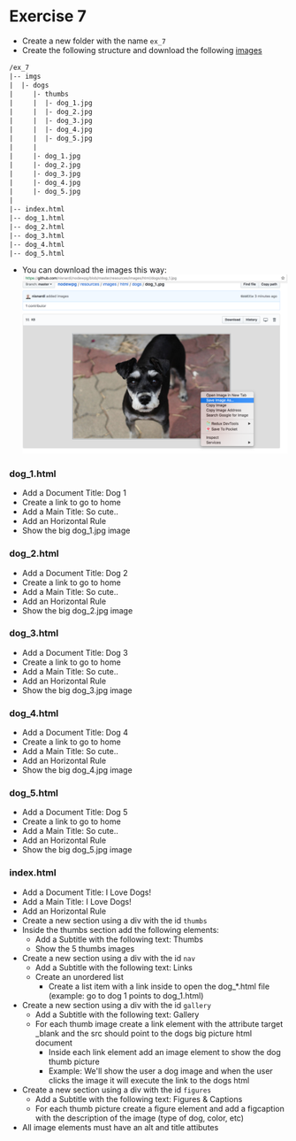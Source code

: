 # Exercise 7

* Create a new folder with the name `ex_7`
* Create the following structure and download the following [images](../../resources/html/dogs)
```
/ex_7
|-- imgs
|  |- dogs
|     |- thumbs
|     |  |- dog_1.jpg
|     |  |- dog_2.jpg
|     |  |- dog_3.jpg
|     |  |- dog_4.jpg
|     |  |- dog_5.jpg
|     |
|     |- dog_1.jpg
|     |- dog_2.jpg
|     |- dog_3.jpg
|     |- dog_4.jpg
|     |- dog_5.jpg
|
|-- index.html
|-- dog_1.html
|-- dog_2.html
|-- dog_3.html
|-- dog_4.html
|-- dog_5.html
```

* You can download the images this way:
![How to download](../../resources/html/download_images.png)

### dog_1.html
* Add a Document Title: Dog 1
* Create a link to go to home 
* Add a Main Title: So cute..
* Add an Horizontal Rule
* Show the big dog_1.jpg image

### dog_2.html
* Add a Document Title: Dog 2
* Create a link to go to home 
* Add a Main Title: So cute..
* Add an Horizontal Rule
* Show the big dog_2.jpg image

### dog_3.html
* Add a Document Title: Dog 3
* Create a link to go to home 
* Add a Main Title: So cute..
* Add an Horizontal Rule
* Show the big dog_3.jpg image

### dog_4.html
* Add a Document Title: Dog 4
* Create a link to go to home 
* Add a Main Title: So cute..
* Add an Horizontal Rule
* Show the big dog_4.jpg image

### dog_5.html
* Add a Document Title: Dog 5
* Create a link to go to home 
* Add a Main Title: So cute..
* Add an Horizontal Rule
* Show the big dog_5.jpg image

### index.html
* Add a Document Title: I Love Dogs!
* Add a Main Title: I Love Dogs!
* Add an Horizontal Rule
* Create a new section using a div with the id `thumbs`
* Inside the thumbs section add the following elements: 
  * Add a Subtitle with the following text: Thumbs
  * Show the 5 thumbs images
* Create a new section using a div with the id `nav`
  * Add a Subtitle with the following text: Links
  * Create an unordered list
    * Create a list item with a link inside to open the dog_*.html file (example: go to dog 1 points to dog_1.html)
* Create a new section using a div with the id `gallery`
  * Add a Subtitle with the following text: Gallery
  * For each thumb image create a link element with the attribute target _blank and the src should point to the dogs big picture html document
    * Inside each link element add an image element to show the dog thumb picture
    * Example: We'll show the user a dog image and when the user clicks the image it will execute the link to the dogs html
* Create a new section using a div with the id `figures`
  * Add a Subtitle with the following text: Figures & Captions
  * For each thumb picture create a figure element and add a figcaption with the description of the image (type of dog, color, etc)
* All image elements must have an alt and title attibutes
